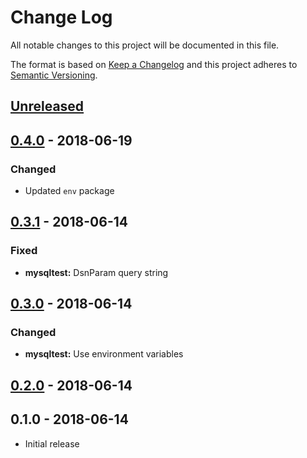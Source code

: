 # Change Log


All notable changes to this project will be documented in this file.

The format is based on [Keep a Changelog](http://keepachangelog.com/en/1.0.0/)
and this project adheres to [Semantic Versioning](http://semver.org/spec/v2.0.0.html).


## [Unreleased]


## [0.4.0] - 2018-06-19

### Changed

- Updated `env` package


## [0.3.1] - 2018-06-14

### Fixed

- **mysqltest:** DsnParam query string


## [0.3.0] - 2018-06-14

### Changed

- **mysqltest:** Use environment variables


## [0.2.0] - 2018-06-14


## 0.1.0 - 2018-06-14

- Initial release


[Unreleased]: https://github.com/goph/xtesting/compare/v0.4.0...HEAD
[0.4.0]: https://github.com/goph/xtesting/compare/v0.3.1...v0.4.0
[0.3.1]: https://github.com/goph/xtesting/compare/v0.3.0...v0.3.1
[0.3.0]: https://github.com/goph/xtesting/compare/v0.2.0...v0.3.0
[0.2.0]: https://github.com/goph/xtesting/compare/v0.1.0...v0.2.0
